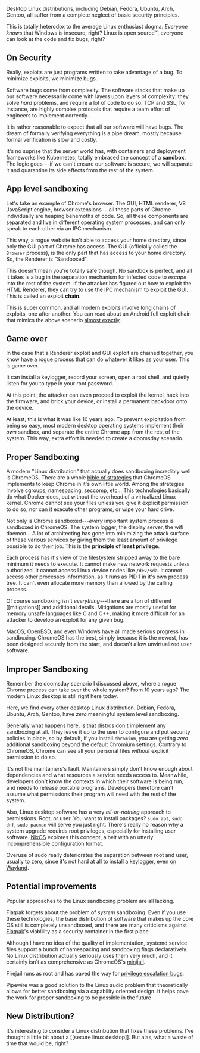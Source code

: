 Desktop Linux distributions, including Debian, Fedora,
Ubuntu, Arch, Gentoo, all suffer from a complete neglect
of basic security principles.

This is totally heterodox to the average Linux enthusiast
dogma. *Everyone knows* that Windows is insecure, right?
Linux is open source™, everyone can look at the code and
fix bugs, right?

## On Security

Really, exploits are just programs written to take
advantage of a bug. To minimize exploits, we minimize bugs.

Software bugs come from complexity. The software stacks
that make up our software necessarily come with layers
upon layers of complexity: they solve *hard* problems,
and require a lot of code to do so. TCP and SSL, for
instance, are highly complex protocols that require
a team effort of engineers to implement correctly.

It is rather reasonable to expect that all our software
will have bugs. The dream of formally verifying everything
is a pipe dream, mostly
because formal verification is slow and costly.

It's no suprise that the server world has, with containers
and deployment frameworks like Kubernetes, totally embraced
the concept of a **sandbox**. The logic goes---if we can't
ensure our software is secure, we will separate it and
quarantine its side effects from the rest of the system.

## App level sandboxing

Let's take an example of Chrome's browser. The GUI,
HTML renderer, V8 JavaScript engine, browser extensions---all
these parts of Chrome individually are heaping behemoths
of code. So, all these components are separated and live in
different operating system processes, and can only speak
to each other via an IPC mechanism.

This way, a rogue website isn't able to access your home
directory, since only the GUI part of Chrome has access.
The GUI (officially called the `Browser` process), is the
only part that has access to your home directory. So, the Renderer
is "Sandboxed".

This doesn't mean you're totally safe though. No sandbox is perfect,
and all it takes is a bug in the separation mechanism for infected code to *escape*
into the rest of the system. If the attacker has figured out how
to exploit the HTML Renderer, they can try to use the IPC mechanism
to exploit the GUI. This is called an exploit **chain**.

This is super common, and all modern exploits involve long chains
of exploits, one after another. You can read about an Android full
exploit chain that mimics the above scenario [almost exactly](https://github.blog/2021-03-24-real-world-exploit-chains-explained/).

## Game over

In the case that a Renderer exploit and GUI exploit are chained
together, you know have a rogue process that can do whatever
it likes as your user. This is game over.

It can install a keylogger,
record your screen, open a root shell, and quietly listen for you
to type in your root password.

At this point, the attacker can even proceed to exploit the kernel,
hack into the firmware, and brick your device, or install a permanent
backdoor onto the device.

At least, this is what it was like 10 years ago. To prevent exploitation from being so easy, most modern desktop operating systems
implement their *own* sandbox, and separate the entire Chrome
app from the rest of the system. This way, extra effort is needed to create
a doomsday scenario.

## Proper Sandboxing

A modern "Linux distribution" that actually does sandboxing
incredibly well is ChromeOS. There are a whole [bible of strategies](https://www.chromium.org/chromium-os/chromiumos-design-docs/system-hardening/)
that ChromeOS implements to keep Chrome in it's own little world.
Among the strategies involve cgroups, namespacing, seccomp, etc...
This technologies basically do what Docker does, but without the overhead
of a virtualized Linux kernel. Chrome cannot see your files unless you give
it explicit permission to do so, nor can it execute other programs, or wipe your hard drive.

Not only is Chrome sandboxed---*every* important system process
is sandboxed in ChromeOS. The system logger, the display server, the
wifi daemon... A lot of architecting has gone into minimizing the
attack surface of these various services by giving them the least
amount of privilege possible to do their job. This is the
**principle of least privilege**.

Each process has it's view of the filestystem stripped away to the
bare minimum it needs to execute. It cannot make new network requests
unless authorized. It cannot access Linux device nodes like `/dev/sda`.
It cannot access other processes information, as it runs as PID 1 in
it's own process tree. It can't even allocate more memory than allowed
by the calling process.

Of course sandboxing isn't *everything*---there are a ton of
different [[mitigations]] and additional details. Mitigations
are mostly useful for memory unsafe languages like C and C++,
making it more difficult for an attacker to develop an exploit
for any given bug.

MacOS, OpenBSD, and even Windows have all made serious progress in sandboxing. ChromeOS
has the best, simply because it is the newest, has been designed securely from the start, and doesn't allow unvirtualized user software.

## Improper Sandboxing

Remember the doomsday scenario I discussed above, where a rogue Chrome
process can take over the whole system? From 10 years ago? The modern Linux
desktop is still right here today.

Here, we find every other desktop Linux distribution. Debian, Fedora,
Ubuntu, Arch, Gentoo, have *zero* meaningful system level sandboxing.

Generally what happens here, is that distros don't implement any sandboxing at all.
They leave it up to the user to configure and put security policies in place,
so by default, if you install `chromium`, you are getting *zero* additional
sandboxing beyond the default Chromium settings. Contrary to ChromeOS,
Chrome can see all your personal files *without* explicit permission to do so.

It's not the maintainers's fault. Maintainers simply don't know
enough about dependencies and what resources a service needs access to. Meanwhile, developers
don't know the contexts in which their software is being run, and needs to release portable programs.
Developers therefore can't assume what permissions their program will need with the rest of the system.

Also, Linux desktop software has a very *all-or-nothing* approach to permissions.
Root, or user. You want to install packages? `sudo apt`, `sudo dnf`, `sudo pacman` will serve you just right.
There's really no reason why a system upgrade requires root privileges, especially for installing user software.
[NixOS](https://nixos.org) explores this concept, albeit with an utterly incomprehensible configuration format.

Overuse of sudo really deteriorates the separation between root and user,
usually to zero, since it's not hard at all to install a keylogger, even
[on Wayland](https://github.com/Aishou/wayland-keylogger).

## Potential improvements

Popular approaches to the Linux sandboxing problem are all lacking.

Flatpak forgets about the problem of *system* sandboxing.
Even if you use these technologies, the base distribution of software
that makes up the core OS still is completely unsandboxed, and there are
many criticisms against [Flatpak](https://github.com/flatpak/flatpak/issues/4983)'s
viablility as a security container in the first place.

Although I have no idea of the quality of implementation, systemd service
files support a bunch of namespacing and sandboxing flags declaratively.
No Linux distribution actually seriously uses them very much, and it
certainly isn't as comprehensive as ChromeOS's [minijail](https://github.com/google/minijail).

Firejail runs as root and has paved the way for [privilege escalation bugs](https://www.cvedetails.com/cve/CVE-2019-12499/).

Pipewire was a good solution to the Linux audio problem that theoretically
allows for better sandboxing via a capability oriented design. It helps
pave the work for proper sandboxing to be possible in the future

## New Distribution?

It's interesting to consider a Linux distribution that fixes these problems.
I've thought a little bit about a [[secure linux desktop]]. But alas,
what a waste of time that would be, right?

